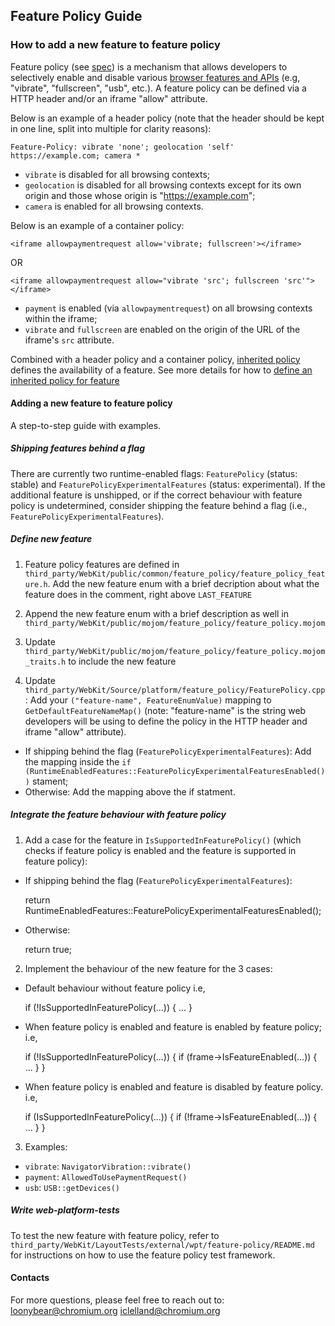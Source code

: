 ## Feature Policy Guide
### How to add a new feature to feature policy

Feature policy (see [spec](https://wicg.github.io/feature-policy/)) is a
mechanism that allows developers to selectively enable and disable various
[browser features and
APIs](https://cs.chromium.org/chromium/src/third_party/WebKit/public/mojom/feature_policy/feature_policy.mojom)
(e.g, "vibrate", "fullscreen", "usb", etc.). A feature policy can be defined
via a HTTP header and/or an iframe "allow" attribute.

Below is an example of a header policy (note that the header should be kept in
one line, split into multiple for clarity reasons):

    Feature-Policy: vibrate 'none'; geolocation 'self' https://example.com; camera *


- `vibrate` is disabled for all browsing contexts;
- `geolocation` is disabled for all browsing contexts except for its own
  origin and those whose origin is "https://example.com";
- `camera` is enabled for all browsing contexts.

Below is an example of a container policy:

    <iframe allowpaymentrequest allow='vibrate; fullscreen'></iframe>

OR

    <iframe allowpaymentrequest allow="vibrate 'src'; fullscreen 'src'"></iframe>


- `payment` is enabled (via `allowpaymentrequest`) on all browsing contexts
 within the iframe;
- `vibrate` and `fullscreen` are enabled on the origin of the URL of the
  iframe's `src` attribute.

Combined with a header policy and a container policy, [inherited
policy](https://wicg.github.io/feature-policy/#inherited-policy) defines the
availability of a feature.
See more details for how to [define an inherited policy for
feature](https://wicg.github.io/feature-policy/#define-inherited-policy)

#### Adding a new feature to feature policy
A step-to-step guide with examples.

##### Shipping features behind a flag
There are currently two runtime-enabled flags: `FeaturePolicy` (status:
stable) and `FeaturePolicyExperimentalFeatures` (status: experimental).
If the additional feature is unshipped, or if the correct behaviour with feature
policy is undetermined, consider shipping the feature behind a flag (i.e.,
`FeaturePolicyExperimentalFeatures`).

##### Define new feature
1. Feature policy features are defined in
`third_party/WebKit/public/common/feature_policy/feature_policy_feature.h`. Add the new feature
enum with a brief decription about what the feature does in the comment, right
above `LAST_FEATURE`

2. Append the new feature enum with a brief description as well in
`third_party/WebKit/public/mojom/feature_policy/feature_policy.mojom`

3. Update `third_party/WebKit/public/mojom/feature_policy/feature_policy.mojom_traits.h`
to include the new feature

4. Update `third_party/WebKit/Source/platform/feature_policy/FeaturePolicy.cpp`:
Add your `("feature-name", FeatureEnumValue)` mapping to
  `GetDefaultFeatureNameMap()` (note: "feature-name" is the string web
  developers will be using to define the policy in the HTTP header and iframe
  "allow" attribute).
+ If shipping behind the flag (`FeaturePolicyExperimentalFeatures`):
Add the mapping inside the `if
(RuntimeEnabledFeatures::FeaturePolicyExperimentalFeaturesEnabled())`
stament;
+ Otherwise:
Add the mapping above the if statment.

##### Integrate the feature behaviour with feature policy
1. Add a case for the feature in `IsSupportedInFeaturePolicy()` (which checks
if feature policy is enabled and the feature is supported in feature policy):
- If shipping behind the flag (`FeaturePolicyExperimentalFeatures`):

    return RuntimeEnabledFeatures::FeaturePolicyExperimentalFeaturesEnabled();

- Otherwise:

    return true;


2. Implement the behaviour of the new feature for the 3 cases:
- Default behaviour without feature policy
i.e,

    if (!IsSupportedInFeaturePolicy(...)) {
      ...
    }

- When feature policy is enabled and feature is enabled by feature policy;
i.e,

    if (!IsSupportedInFeaturePolicy(...)) {
      if (frame->IsFeatureEnabled(...)) {
        ...
      }
    }

- When feature policy is enabled and feature is disabled by feature policy.
i.e,

    if (IsSupportedInFeaturePolicy(...)) {
      if (!frame->IsFeatureEnabled(...)) {
        ...
      }
    }


3. Examples:
- `vibrate`: `NavigatorVibration::vibrate()`
- `payment`: `AllowedToUsePaymentRequest()`
- `usb`: `USB::getDevices()`

##### Write web-platform-tests
To test the new feature with feature policy, refer to
`third_party/WebKit/LayoutTests/external/wpt/feature-policy/README.md` for
instructions on how to use the feature policy test framework.

#### Contacts
For more questions, please feel free to reach out to:
loonybear@chromium.org
iclelland@chromium.org

